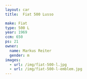 ```yaml
---
layout: car
title:  Fiat 500 Lusso

make: Fiat
type: 500 L
year: 1969
ccm: 650
ps: 21
owner:
  name: Markus Reiter
  gender: m
images:
  - url: /img/fiat-500-l.jpg
  - url: /img/fiat-500-l-emblem.jpg
---
```

